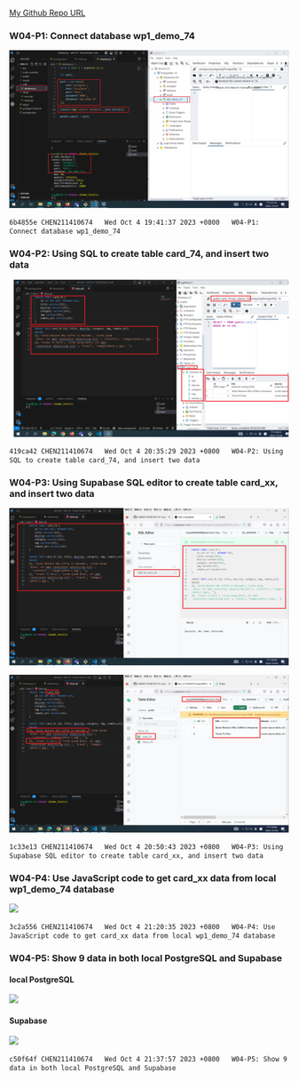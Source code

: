 [My Github Repo URL](https://github.com/CHEN211410674/1121-wp1-demo-211410674.git)

### W04-P1: Connect database wp1_demo_74

![](w04-p1.png)

```
6b4855e CHEN211410674   Wed Oct 4 19:41:37 2023 +0800   W04-P1: Connect database wp1_demo_74
```

### W04-P2: Using SQL to create table card_74, and insert two data

![](w04-p2.png)

```
419ca42 CHEN211410674   Wed Oct 4 20:35:29 2023 +0800   W04-P2: Using SQL to create table card_74, and insert two data
```

### W04-P3: Using Supabase SQL editor to create table card_xx, and insert two data

![](w04-p3-1.png)

![](w04-p3-2.png)

```
1c33e13 CHEN211410674   Wed Oct 4 20:50:43 2023 +0800   W04-P3: Using Supabase SQL editor to create table card_xx, and insert two data
```

### W04-P4: Use JavaScript code to get card_xx data from local wp1_demo_74 database

![](w04_p4.png)

```
3c2a556 CHEN211410674   Wed Oct 4 21:20:35 2023 +0800   W04-P4: Use JavaScript code to get card_xx data from local wp1_demo_74 database
```

### W04-P5: Show 9 data in both local PostgreSQL and Supabase

#### local PostgreSQL

![](w04_p5-1.png)

#### Supabase

![](w04_p5-2.png)

```
c50f64f CHEN211410674   Wed Oct 4 21:37:57 2023 +0800   W04-P5: Show 9 data in both local PostgreSQL and Supabase
```
